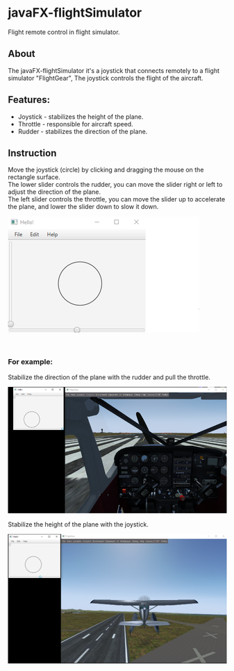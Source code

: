 # javaFX-flightSimulator

Flight remote control in flight simulator.

## About 
The javaFX-flightSimulator it's a joystick that connects remotely to a flight simulator "FlightGear",
The joystick controls the flight of the aircraft.<br>

## Features:
* Joystick - stabilizes the height of the plane.
* Throttle - responsible for aircraft speed.
* Rudder - stabilizes the direction of the plane.

## Instruction 
Move the joystick (circle) by clicking and dragging the mouse on the rectangle surface.<br>
The lower slider controls the rudder, you can move the slider right or left to adjust the direction of the plane.<br>
The left slider controls the throttle, you can move the slider up to accelerate the plane, and lower the slider down to slow it down.

![controller](src/main/resources/controller.png)

<br>

### For example:

Stabilize the direction of the plane with the rudder and pull the throttle.

![controller](src/main/resources/start.png)

Stabilize the height of the plane with the joystick.

![flight](src/main/resources/flight.png)





